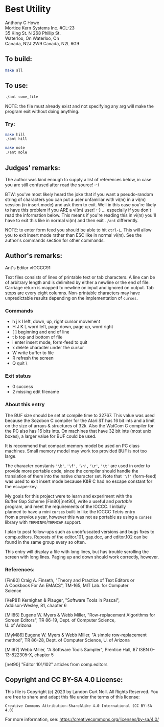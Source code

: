 # Best Utility

Anthony C Howe\
Mortice Kern Systems Inc.	#CL-23\
35 King St. N			268 Phillip St.\
Waterloo, On			Waterloo, On\
Canada, N2J 2W9			Canada, N2L 6G9


## To build:

```sh
make all
```


## To use:

```sh
./ant some_file
```

NOTE: the file must already exist and not specifying any arg will make the
program exit without doing anything.


### Try:

```sh
make hill
./ant hill
```

```sh
make mole
./ant mole
```


## Judges' remarks:

The author was kind enough to supply a list of references below,
in case you are still confused after read the source!  :-)

BTW: you've most likely heard the joke that if you want a pseudo-random string
of characters you can put a user unfamiliar with vi(m) in a vi(m) session (in
insert mode) and ask them to exit. Well in this case you're likely to have this
problem if you ARE a vi(m) user! :-) ... especially if you don't read the
information below. This means if you're reading this in vi(m) you'll have to
exit this like in normal vi(m) and then exit `./ant` differently.

NOTE: to enter form feed you should be able to hit `ctrl-L`. This will allow you
to exit insert mode rather than ESC like in normal vi(m). See the author's
commands section for other commands.


## Author's remarks:

Ant's Editor vIOCCC91

Text files consists of lines of printable text or tab characters.  A line can be
of arbitrary length and is delimited by either a newline or the end of file.
Carriage return is mapped to newline on input and ignored on output.  Tab stops
are every eight columns.  Non-printable characters may have unpredictable
results depending on the implementation of `curses`.

### Commands

-    h j k l	    left, down, up, right cursor movement
-    H J K L	    word left, page down, page up, word right
-    [ ]		    beginning and end of line
-    t b		    top and bottom of file
-    i		    enter insert mode, form-feed to quit
-    x		    delete character under the cursor
-    W		    write buffer to file
-    R		    refresh the screen
-    Q		    quit
\
### Exit status

-    0		    success
-    2		    missing edit filename


### About this entry

The BUF size should be set at compile time to 32767.  This value was used
because the Sozobon C compiler for the Atari ST has 16 bit ints and a limit on
the size of arrays & structures of 32k.  Also the WatCom C compiler for the PC
also has 16 bits ints.  On machines that have 32 bit ints (most unix boxes), a
larger value for BUF could be used.

It is recommend that compact memory model be used on PC class machines.  Small
memory model may work too provided BUF is not too large.

The character constants `'\b'`, `'\f'`, `'\n'`, `'\r'`, `'\t'` are used in order
to provide more portable code, since the compiler should handle the translation
of them into the native character set.  Note that `'\f'` (form-feed) was used to
exit insert mode because K&R C had no escape constant for the escape-key.

My goals for this project were to learn and experiment with the\
Buffer Gap Scheme [Fin80][net90], write a useful and *portable*\
program, and meet the requirements of the IOCCC.  I initially\
planned to have a mini `curses` built-in like the IOCCC Tetris entry\
from a previous year, however this was not as portable as using a
`curses` library with `TERMINFO`/`TERMCAP` support.

I plan to post follow-ups such as unobfuscated versions and bugs fixes to
comp.editors.  Reposts of the editor.101, gap.doc, and editor.102 can be found
in the same group every so often.

This entry will display a file with long lines, but has trouble scrolling the
screen with long lines.  Paging up and down should work correctly, however.

### References:

[Fin80]	Craig A. Finseth, "Theory and Practice of Text Editors or\
	A Cookbook For An EMACS", TM-165, MIT Lab. for Computer\
	Science

[KeP81]	Kernighan & Plauger, "Software Tools in Pascal",\
	Addison-Wesley, 81, chapter 6

[Mil86]	Eugene W. Myers & Webb Miller, "Row-replacement Algorithms
	for Screen Editors", TR 86-19, Dept. of Computer Science,\
	U. of Arizona

[MyM86]	Eugene W. Myers & Webb Miller, "A simple row-replacement\
	method", TR 86-28, Dept. of Computer Science, U. of Arizona

[Mil87]	Webb Miller, "A Software Tools Sampler", Prentice Hall, 87
	ISBN 0-13-822305-X, chapter 5

[net90]	"Editor 101/102" articles from comp.editors


## Copyright and CC BY-SA 4.0 License:

This file is Copyright (c) 2023 by Landon Curt Noll.  All Rights Reserved.
You are free to share and adapt this file under the terms of this license:

    Creative Commons Attribution-ShareAlike 4.0 International (CC BY-SA 4.0)

For more information, see: https://creativecommons.org/licenses/by-sa/4.0/
